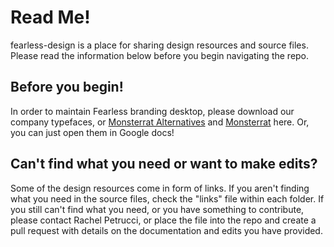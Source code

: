 <h1>Read Me!</h1>
<p>fearless-design is a place for sharing design resources and source files. Please read the information below before you begin navigating the repo.</p>

<h2>Before you begin!</h2>
<p>In order to maintain Fearless branding desktop, please download our company typefaces, or <a href="https://fonts.google.com/specimen/Montserrat+Alternates">Monsterrat Alternatives</a> and <a href="https://fonts.google.com/specimen/Montserrat">Monsterrat</a> here. Or, you can just open them in Google docs! </p>

<h2>Can't find what you need or want to make edits?</h2>
<p>Some of the design resources come in form of links. If you aren't finding what you need in the source files, check the "links" file within each folder. If you still can't find what you need, or you have something to contribute, please contact Rachel Petrucci, or place the file into the repo and create a pull request with details on the documentation and edits you have provided.
